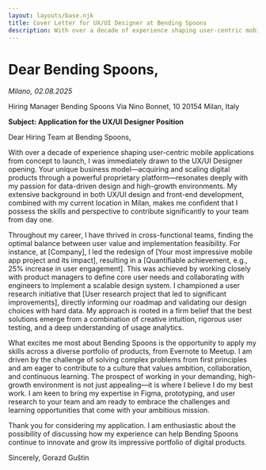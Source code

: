 ```yaml
---
layout: layouts/base.njk
title: Cover Letter for UX/UI Designer at Bending Spoons
description: With over a decade of experience shaping user-centric mobile applications from concept to launch, I was immediately drawn to the UX/UI Designer opening.
---
```


# Dear Bending Spoons,

*Milano, 02.08.2025*

Hiring Manager
Bending Spoons
Via Nino Bonnet, 10
20154 Milan, Italy

**Subject: Application for the UX/UI Designer Position**

Dear Hiring Team at Bending Spoons,

With over a decade of experience shaping user-centric mobile applications from concept to launch, I was immediately drawn to the UX/UI Designer opening. Your unique business model—acquiring and scaling digital products through a powerful proprietary platform—resonates deeply with my passion for data-driven design and high-growth environments. My extensive background in both UX/UI design and front-end development, combined with my current location in Milan, makes me confident that I possess the skills and perspective to contribute significantly to your team from day one.

Throughout my career, I have thrived in cross-functional teams, finding the optimal balance between user value and implementation feasibility. For instance, at [Company], I led the redesign of [Your most impressive mobile app project and its impact], resulting in a [Quantifiable achievement, e.g., 25% increase in user engagement]. This was achieved by working closely with product managers to define core user needs and collaborating with engineers to implement a scalable design system. I championed a user research initiative that [User research project that led to significant improvements], directly informing our roadmap and validating our design choices with hard data. My approach is rooted in a firm belief that the best solutions emerge from a combination of creative intuition, rigorous user testing, and a deep understanding of usage analytics.

What excites me most about Bending Spoons is the opportunity to apply my skills across a diverse portfolio of products, from Evernote to Meetup. I am driven by the challenge of solving complex problems from first principles and am eager to contribute to a culture that values ambition, collaboration, and continuous learning. The prospect of working in your demanding, high-growth environment is not just appealing—it is where I believe I do my best work. I am keen to bring my expertise in Figma, prototyping, and user research to your team and am ready to embrace the challenges and learning opportunities that come with your ambitious mission.

Thank you for considering my application. I am enthusiastic about the possibility of discussing how my experience can help Bending Spoons continue to innovate and grow its impressive portfolio of digital products.

Sincerely,
Gorazd Guštin
